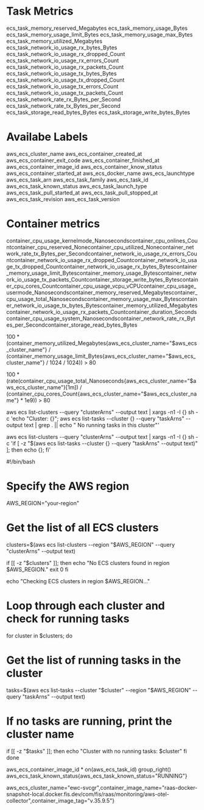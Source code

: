 # Task Metrics 

ecs_task_memory_reserved_Megabytes
ecs_task_memory_usage_Bytes
ecs_task_memory_usage_limit_Bytes
ecs_task_memory_usage_max_Bytes
ecs_task_memory_utilized_Megabytes
ecs_task_network_io_usage_rx_bytes_Bytes
ecs_task_network_io_usage_rx_dropped_Count
ecs_task_network_io_usage_rx_errors_Count
ecs_task_network_io_usage_rx_packets_Count
ecs_task_network_io_usage_tx_bytes_Bytes
ecs_task_network_io_usage_tx_dropped_Count
ecs_task_network_io_usage_tx_errors_Count
ecs_task_network_io_usage_tx_packets_Count
ecs_task_network_rate_rx_Bytes_per_Second
ecs_task_network_rate_tx_Bytes_per_Second
ecs_task_storage_read_bytes_Bytes
ecs_task_storage_write_bytes_Bytes

# Availabe Labels

aws_ecs_cluster_name
aws_ecs_container_created_at
aws_ecs_container_exit_code
aws_ecs_container_finished_at
aws_ecs_container_image_id
aws_ecs_container_know_status
aws_ecs_container_started_at
aws_ecs_docker_name
aws_ecs_launchtype
aws_ecs_task_arn
aws_ecs_task_family
aws_ecs_task_id
aws_ecs_task_known_status
aws_ecs_task_launch_type
aws_ecs_task_pull_started_at
aws_ecs_task_pull_stopped_at
aws_ecs_task_revision
aws_ecs_task_version

# Container metrics 

container_cpu_usage_kernelmode_Nanosecondscontainer_cpu_onlines_Countcontainer_cpu_reserved_Nonecontainer_cpu_utilized_Nonecontainer_network_rate_tx_Bytes_per_Secondcontainer_network_io_usage_rx_errors_Countcontainer_network_io_usage_rx_dropped_Countcontainer_network_io_usage_tx_dropped_Countcontainer_network_io_usage_rx_bytes_Bytescontainer_memory_usage_limit_Bytescontainer_memory_usage_Bytescontainer_network_io_usage_tx_packets_Countcontainer_storage_write_bytes_Bytescontainer_cpu_cores_Countcontainer_cpu_usage_vcpu_vCPUcontainer_cpu_usage_usermode_Nanosecondscontainer_memory_reserved_Megabytescontainer_cpu_usage_total_Nanosecondscontainer_memory_usage_max_Bytescontainer_network_io_usage_tx_bytes_Bytescontainer_memory_utilized_Megabytescontainer_network_io_usage_rx_packets_Countcontainer_duration_Secondscontainer_cpu_usage_system_Nanosecondscontainer_network_rate_rx_Bytes_per_Secondcontainer_storage_read_bytes_Bytes

100 * (container_memory_utilized_Megabytes{aws_ecs_cluster_name="$aws_ecs_cluster_name"} / 
       (container_memory_usage_limit_Bytes{aws_ecs_cluster_name="$aws_ecs_cluster_name"} / 1024 / 1024)) > 80

100 * (rate(container_cpu_usage_total_Nanoseconds{aws_ecs_cluster_name="$aws_ecs_cluster_name"}[1m]) / 
       (container_cpu_cores_Count{aws_ecs_cluster_name="$aws_ecs_cluster_name"} * 1e9)) > 80


aws ecs list-clusters --query "clusterArns" --output text | xargs -n1 -I {} sh -c 'echo "Cluster: {}"; aws ecs list-tasks --cluster {} --query "taskArns" --output text | grep . || echo "  No running tasks in this cluster"'


aws ecs list-clusters --query "clusterArns" --output text | xargs -n1 -I {} sh -c 'if [ -z "$(aws ecs list-tasks --cluster {} --query "taskArns" --output text)" ]; then echo {}; fi'


#!/bin/bash

# Specify the AWS region
AWS_REGION="your-region"

# Get the list of all ECS clusters
clusters=$(aws ecs list-clusters --region "$AWS_REGION" --query "clusterArns" --output text)

if [[ -z "$clusters" ]]; then
  echo "No ECS clusters found in region $AWS_REGION."
  exit 0
fi

echo "Checking ECS clusters in region $AWS_REGION..."

# Loop through each cluster and check for running tasks
for cluster in $clusters; do
  # Get the list of running tasks in the cluster
  tasks=$(aws ecs list-tasks --cluster "$cluster" --region "$AWS_REGION" --query "taskArns" --output text)
  
  # If no tasks are running, print the cluster name
  if [[ -z "$tasks" ]]; then
    echo "Cluster with no running tasks: $cluster"
  fi
done



aws_ecs_container_image_id * on(aws_ecs_task_id) group_right() aws_ecs_task_known_status{aws_ecs_task_known_status="RUNNING"}

aws_ecs_cluster_name="ewc-svcgr",container_image_name="raas-docker-snapshot-local.docker.fis.dev/com/fis/raas/monitoring/aws-otel-collector",container_image_tag="v.35.9.5"}
